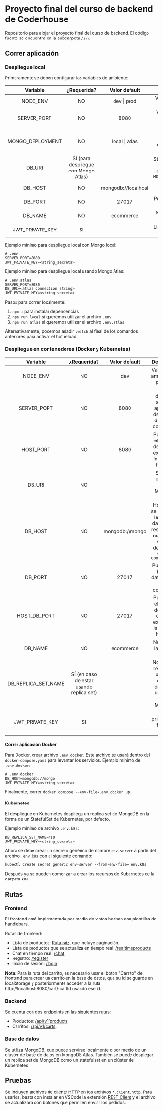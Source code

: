 # Proyecto final del curso de backend de Coderhouse

Repositorio para alojar el proyecto final del curso de backend. El código fuente se encuentra en la subcarpeta `/src`

## Correr aplicación

### Despliegue local

Primeramente se deben configurar las variables de ambiente:

|     Variable     |             ¿Requerida?              |    Valor default    |                                       Descripción                                       |
| :--------------: | :----------------------------------: | :-----------------: | :-------------------------------------------------------------------------------------: |
|     NODE_ENV     |                  NO                  |     dev \| prod     |                           Valor para el ambiente del poryecto                           |
|   SERVER_PORT    |                  NO                  |        8080         |                   Valor del puerto en el que se servirá la aplicación                   |
| MONGO_DEPLOYMENT |                  NO                  |   local \| atlas    |            Si se quiere usar MongoDB local o un clúster de Atlas en la nube             |
|      DB_URI      | SI (para despliegue con Mongo Atlas) |                     | String de conexión para Mongo Atlas. Solo requerido en caso de `MONGO_DEPLOYMENT=atlas` |
|     DB_HOST      |                  NO                  | mongodb://localhost |                                Host de la base de datos                                 |
|     DB_PORT      |                  NO                  |        27017        |                        Puerto para conectarse a la base de datos                        |
|     DB_NAME      |                  NO                  |      ecommerce      |                               Nombre de la base de datos                                |
| JWT_PRIVATE_KEY  |                  SI                  |                     |                             Llave privada par firmar el JWT                             |


Ejemplo mínimo para despliegue local con Mongo local:

```plaintext
# .env
SERVER_PORT=8080
JWT_PRIVATE_KEY=<string_secreta>
```

Ejemplo mínimo para despliegue local usando Mongo Atlas:

```plaintext
# .env.atlas
SERVER_PORT=8080
DB_URI=<atlas connection string>
JWT_PRIVATE_KEY=<string_secreta>
```

Pasos para correr localmente:

1. `npm i` para instalar dependencias
2. `npm run local` si queremos utilizar el archivo `.env`
3. `npm run atlas` si queremos utilizar el archivo `.env.atlas`

Alternativamente, podemos añadir `:watch` al final de los comandos anteriores para activar el hot reload.

### Despliegue en contenedores (Docker y Kubernetes)

|      Variable       |               ¿Requerida?                |  Valor default  |                                                     Descripción                                                     |
| :-----------------: | :--------------------------------------: | :-------------: | :-----------------------------------------------------------------------------------------------------------------: |
|      NODE_ENV       |                    NO                    |       dev       |                                         Valor para el ambiente del proyecto                                         |
|     SERVER_PORT     |                    NO                    |      8080       |                       Puerto donde se servirá la aplicación de Express dentro del contenedor                        |
|      HOST_PORT      |                    NO                    |      8080       |                           Puerto que el servicio de Express expondrá a la máquina huésped                           |
|       DB_URI        |                    NO                    |                 |                                        String de conexión para MongoDB Atlas                                        |
|       DB_HOST       |                    NO                    | mongodb://mongo | Host al que se conectará la base de datos. Debe resolverse al nombre del servicio definido en `docker-compose.yaml` |
|       DB_PORT       |                    NO                    |      27017      |                                  Puerto de la base de datos dentro del contenedor                                   |
|    HOST_DB_PORT     |                    NO                    |      27017      |                      Puerto que el servicio de la base de datos expondrá a la máquina huésped                       |
|       DB_NAME       |                    NO                    |    ecommerce    |                                             Nombre de la base de datos                                              |
| DB_REPLICA_SET_NAME | SÍ (en caso de estar usando replica set) |                 |                    Nombre del replica set, usada en caso de desplegar un replica set de MongoDB                     |
|   JWT_PRIVATE_KEY   |                    SI                    |                 |                                          Llave privada para firmar el JWT                                           |

#### Correr aplicación Docker

Para Docker, crear archivo `.env.docker`. Este archivo se usará dentro del `docker-compose.yaml` para levantar los servicios. Ejemplo mínimo de `.env.docker`:

```plaintext
# .env.docker
DB_HOST=mongodb://mongo
JWT_PRIVATE_KEY=<string_secreta>
```

Finalmente, correr `docker compose --env-file=.env.docker up`.

#### Kubernetes

El despliegue en Kubernetes despliega un replica set de MongoDB en la forma de un StatefulSet de Kubernetes, por defecto.

Ejemplo mínimo de archivo `.env.k8s`:

```plaintext
DB_REPLICA_SET_NAME=rs0
JWT_PRIVATE_KEY=<string_secreta>
```

Ahora se debe crear un secreto genérico de nombre `env-server` a partir del archivo `.env.k8s` con el siguiente comando:

```shell
kubectl create secret generic env-server --from-env-file=.env.k8s
```

Después ya se pueden comenzar a crear los recursos de Kubernetes de la carpeta `k8s`

## Rutas

### Frontend

El frontend está implementado por medio de vistas hechas con plantillas de handlebars.

Rutas de frontend:

- Lista de productos: [Ruta raíz](http://localhost:8080), que incluye paginación.
- Lista de productos que se actualiza en tiempo real: [/realtimeproducts](http://localhost:8080/realtimeproducts) 
- Chat en tiempo real: [/chat](http://localhost:8080/chat)
- Registro: [/register](http://localhost:8080/register)
- Inicio de sesión: [/login](http://localhost:8080/login)

**Nota:** Para la ruta del carrito, es necesario usar el botón "Carrito" del frontend para crear un carrito en la base de datos, que su id se guarde en localStorage y posteriormente acceder a la ruta http://localhost:8080/cart/:cartId usando ese id.

### Backend

Se cuenta con dos endpoints en las siguientes rutas:

- Productos: [/api/v1/products](http://localhost:8080/api/v1/products)
- Carritos: [/api/v1/carts](http://localhost:8080/api/v1/carts).

### Base de datos

Se utiliza MongoDB, que puede servirse localmente o por medio de un clúster de base de datos en MongoDB Atlas. También se puede desplegar un replica set de MongoDB como un statefulset en un clúster de Kubernetes

## Pruebas

Se incluyen archivos de cliente HTTP en los archivos `*.client.http`. Para usarlos, basta con instalar en VSCode la extensión [REST Client](https://marketplace.visualstudio.com/items?itemName=humao.rest-client) y el archivo se actualizará con botones que permiten enviar los pedidos.
